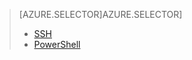 > [AZURE.SELECTOR]AZURE.SELECTOR]
> 
> * [SSH](../articles/hdinsight/hdinsight-use-sqoop-mac-linux.md)
> * [PowerShell](../articles/hdinsight/hdinsight-use-sqoop.md)
> 
> 

